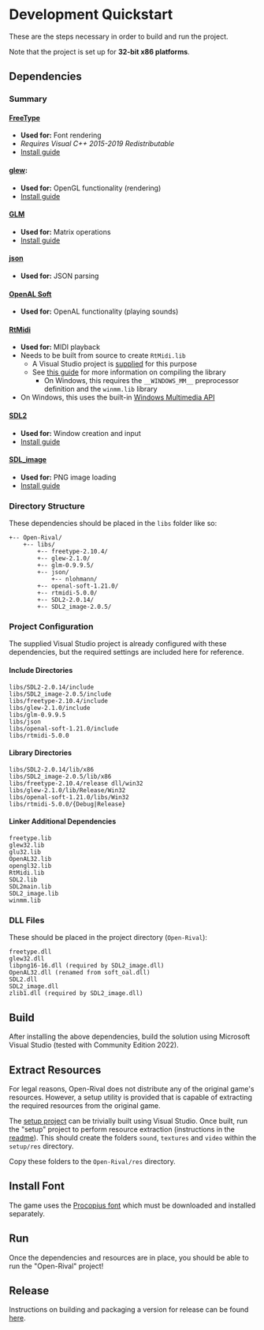 # Development Quickstart

These are the steps necessary in order to build and run the project.

Note that the project is set up for **32-bit x86 platforms**.

## Dependencies

### Summary

#### [FreeType](https://www.freetype.org/download.html)

- **Used for:** Font rendering
- *Requires Visual C++ 2015-2019 Redistributable*
- [Install guide](https://github.com/ubawurinna/freetype-windows-binaries)

#### [glew](http://glew.sourceforge.net/):

- **Used for:** OpenGL functionality (rendering)
- [Install guide](http://lazyfoo.net/tutorials/SDL/51_SDL_and_modern_opengl/index.php)

#### [GLM](https://github.com/g-truc/glm)

- **Used for:** Matrix operations
- [Install guide](https://github.com/g-truc/glm/blob/master/manual.md#-1-getting-started)

#### [json](https://github.com/nlohmann/json)

- **Used for:** JSON parsing

#### [OpenAL Soft](https://github.com/kcat/openal-soft)

- **Used for:** OpenAL functionality (playing sounds)

#### [RtMidi](https://github.com/thestk/rtmidi)

- **Used for:** MIDI playback
- Needs to be built from source to create `RtMidi.lib`
    - A Visual Studio project is [supplied](Open-Rival/libs/rtmidi-5.0.0) for this purpose
    - See [this guide](https://www.music.mcgill.ca/~gary/rtmidi/index.html#compiling) for more information on compiling the library
        - On Windows, this requires the `__WINDOWS_MM__` preprocessor definition and the `winmm.lib` library
- On Windows, this uses the built-in [Windows Multimedia API](https://docs.microsoft.com/en-us/windows/win32/multimedia/windows-multimedia-start-page)

#### [SDL2](https://www.libsdl.org/download-2.0.php)

- **Used for:** Window creation and input
- [Install guide](http://lazyfoo.net/tutorials/SDL/01_hello_SDL/index.php)

#### [SDL_image](https://www.libsdl.org/projects/SDL_image/)

- **Used for:** PNG image loading
- [Install guide](https://lazyfoo.net/tutorials/SDL/06_extension_libraries_and_loading_other_image_formats/windows/msvc2019/index.php)

### Directory Structure

These dependencies should be placed in the `libs` folder like so:

```
+-- Open-Rival/
    +-- libs/
        +-- freetype-2.10.4/
        +-- glew-2.1.0/
        +-- glm-0.9.9.5/
        +-- json/
            +-- nlohmann/
        +-- openal-soft-1.21.0/
        +-- rtmidi-5.0.0/
        +-- SDL2-2.0.14/
        +-- SDL2_image-2.0.5/
```

### Project Configuration

The supplied Visual Studio project is already configured with these dependencies, but the required settings are included here for reference.

#### Include Directories

```
libs/SDL2-2.0.14/include
libs/SDL2_image-2.0.5/include
libs/freetype-2.10.4/include
libs/glew-2.1.0/include
libs/glm-0.9.9.5
libs/json
libs/openal-soft-1.21.0/include
libs/rtmidi-5.0.0
```

#### Library Directories

```
libs/SDL2-2.0.14/lib/x86
libs/SDL2_image-2.0.5/lib/x86
libs/freetype-2.10.4/release dll/win32
libs/glew-2.1.0/lib/Release/Win32
libs/openal-soft-1.21.0/libs/Win32
libs/rtmidi-5.0.0/{Debug|Release}
```

#### Linker Additional Dependencies

```
freetype.lib
glew32.lib
glu32.lib
OpenAL32.lib
opengl32.lib
RtMidi.lib
SDL2.lib
SDL2main.lib
SDL2_image.lib
winmm.lib
```

### DLL Files

These should be placed in the project directory (`Open-Rival`):

```
freetype.dll
glew32.dll
libpng16-16.dll (required by SDL2_image.dll)
OpenAL32.dll (renamed from soft_oal.dll)
SDL2.dll
SDL2_image.dll
zlib1.dll (required by SDL2_image.dll)
```

## Build

After installing the above dependencies, build the solution using Microsoft Visual Studio (tested with Community Edition 2022).

## Extract Resources

For legal reasons, Open-Rival does not distribute any of the original game's resources. However, a setup utility is provided that is capable of extracting the required resources from the original game.

The [setup project](/setup) can be trivially built using Visual Studio. Once built, run the "setup" project to perform resource extraction (instructions in the [readme](/setup/README.md)). This should create the folders `sound`, `textures` and `video` within the `setup/res` directory.

Copy these folders to the `Open-Rival/res` directory.

## Install Font

The game uses the [Procopius font](https://fontsgeek.com/fonts/Procopius-Regular) which must be downloaded and installed separately.

## Run

Once the dependencies and resources are in place, you should be able to run the "Open-Rival" project!

## Release

Instructions on building and packaging a version for release can be found [here](/docs/release_checklist.md).

